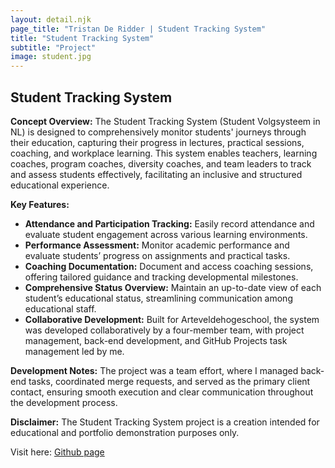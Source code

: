 ```yaml
---
layout: detail.njk
page_title: "Tristan De Ridder | Student Tracking System"
title: "Student Tracking System"
subtitle: "Project"
image: student.jpg
---
```


## Student Tracking System

**Concept Overview:**
The Student Tracking System (Student Volgsysteem in NL) is designed to comprehensively monitor students' journeys through their education, capturing their progress in lectures, practical sessions, coaching, and workplace learning. This system enables teachers, learning coaches, program coaches, diversity coaches, and team leaders to track and assess students effectively, facilitating an inclusive and structured educational experience.

**Key Features:**

- **Attendance and Participation Tracking:** Easily record attendance and evaluate student engagement across various learning environments.
- **Performance Assessment:** Monitor academic performance and evaluate students’ progress on assignments and practical tasks.
- **Coaching Documentation:** Document and access coaching sessions, offering tailored guidance and tracking developmental milestones.
- **Comprehensive Status Overview:** Maintain an up-to-date view of each student’s educational status, streamlining communication among educational staff.
- **Collaborative Development:** Built for Arteveldehogeschool, the system was developed collaboratively by a four-member team, with project management, back-end development, and GitHub Projects task management led by me.

**Development Notes:** The project was a team effort, where I managed back-end tasks, coordinated merge requests, and served as the primary client contact, ensuring smooth execution and clear communication throughout the development process.

**Disclaimer:**
The Student Tracking System project is a creation intended for educational and portfolio demonstration purposes only.

Visit here: [Github page](https://github.com/pgmgent-atwork2/project-2-final-apexcode)